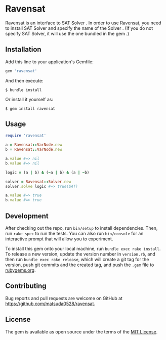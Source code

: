 # Ravensat

Ravensat is an interface to SAT Solver .
In order to use Ravensat, you need to install SAT Solver and specify the name of the Solver .
(If you do not specify SAT Solver, it will use the one bundled in the gem .)


## Installation

Add this line to your application's Gemfile:

```ruby
gem 'ravensat'
```

And then execute:

    $ bundle install

Or install it yourself as:

    $ gem install ravensat

## Usage

```ruby
require 'ravensat'

a = Ravensat::VarNode.new
b = Ravensat::VarNode.new

a.value #=> nil
b.value #=> nil

logic = (a | b) & (~a | b) & (a | ~b)

solver = Ravensat::Solver.new
solver.solve logic #=> true(SAT)

a.value #=> true
b.value #=> true
```

## Development

After checking out the repo, run `bin/setup` to install dependencies. Then, run `rake spec` to run the tests. You can also run `bin/console` for an interactive prompt that will allow you to experiment.

To install this gem onto your local machine, run `bundle exec rake install`. To release a new version, update the version number in `version.rb`, and then run `bundle exec rake release`, which will create a git tag for the version, push git commits and the created tag, and push the `.gem` file to [rubygems.org](https://rubygems.org).

## Contributing

Bug reports and pull requests are welcome on GitHub at https://github.com/matsuda0528/ravensat.

## License

The gem is available as open source under the terms of the [MIT License](https://opensource.org/licenses/MIT).
